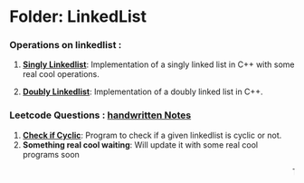 # Folder: LinkedList


 <h3>Operations on linkedlist : </h3>

1. **[Singly Linkedlist](/Linkedlist/Singly_LL_Operations.cpp)**: Implementation of a singly linked list in C++ with some real cool operations.

2. **[Doubly Linkedlist](/Linkedlist/Doubly_LL_menu.cpp)**: Implementation of a doubly linked list in C++.

### Leetcode Questions : [handwritten Notes](/Linkedlist/Handwritten%20Notes%20on%20Leetcode%20Linkedlist%20Questions.pdf)  


1. **[Check if Cyclic](/Linkedlist/check_if_cyclic.cpp)**: Program to check if a given linkedlist is cyclic or not.
2. **Something real cool waiting**: Will update it with some real cool programs soon


<marquee> Thanks for visiting </marquee>
